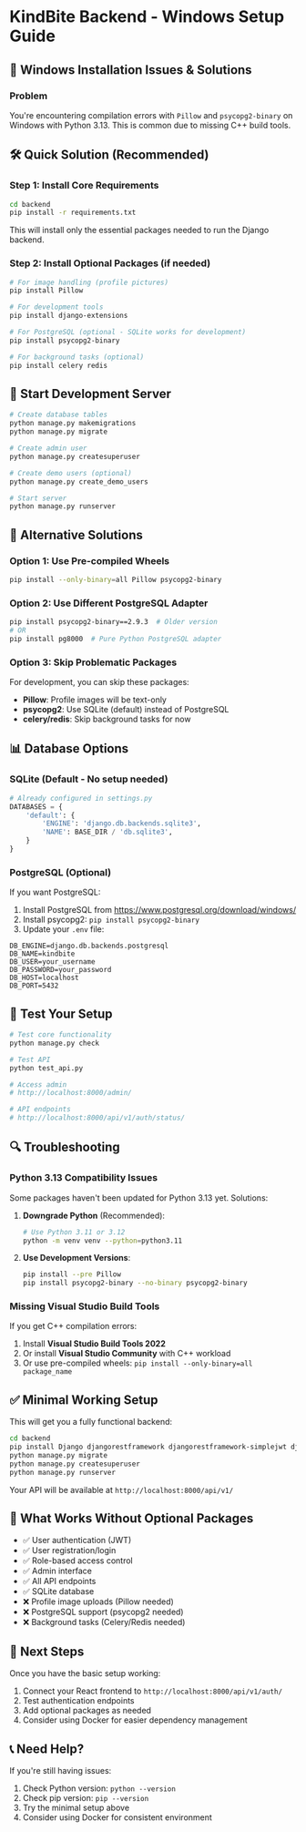 # KindBite Backend - Windows Setup Guide

## 🚨 Windows Installation Issues & Solutions

### Problem
You're encountering compilation errors with `Pillow` and `psycopg2-binary` on Windows with Python 3.13. This is common due to missing C++ build tools.

## 🛠️ Quick Solution (Recommended)

### Step 1: Install Core Requirements
```bash
cd backend
pip install -r requirements.txt
```

This will install only the essential packages needed to run the Django backend.

### Step 2: Install Optional Packages (if needed)
```bash
# For image handling (profile pictures)
pip install Pillow

# For development tools
pip install django-extensions

# For PostgreSQL (optional - SQLite works for development)
pip install psycopg2-binary

# For background tasks (optional)
pip install celery redis
```

## 🚀 Start Development Server

```bash
# Create database tables
python manage.py makemigrations
python manage.py migrate

# Create admin user
python manage.py createsuperuser

# Create demo users (optional)
python manage.py create_demo_users

# Start server
python manage.py runserver
```

## 🔧 Alternative Solutions

### Option 1: Use Pre-compiled Wheels
```bash
pip install --only-binary=all Pillow psycopg2-binary
```

### Option 2: Use Different PostgreSQL Adapter
```bash
pip install psycopg2-binary==2.9.3  # Older version
# OR
pip install pg8000  # Pure Python PostgreSQL adapter
```

### Option 3: Skip Problematic Packages
For development, you can skip these packages:
- **Pillow**: Profile images will be text-only
- **psycopg2**: Use SQLite (default) instead of PostgreSQL
- **celery/redis**: Skip background tasks for now

## 📊 Database Options

### SQLite (Default - No setup needed)
```python
# Already configured in settings.py
DATABASES = {
    'default': {
        'ENGINE': 'django.db.backends.sqlite3',
        'NAME': BASE_DIR / 'db.sqlite3',
    }
}
```

### PostgreSQL (Optional)
If you want PostgreSQL:
1. Install PostgreSQL from https://www.postgresql.org/download/windows/
2. Install psycopg2: `pip install psycopg2-binary`
3. Update your `.env` file:
```env
DB_ENGINE=django.db.backends.postgresql
DB_NAME=kindbite
DB_USER=your_username
DB_PASSWORD=your_password
DB_HOST=localhost
DB_PORT=5432
```

## 🧪 Test Your Setup

```bash
# Test core functionality
python manage.py check

# Test API
python test_api.py

# Access admin
# http://localhost:8000/admin/

# API endpoints
# http://localhost:8000/api/v1/auth/status/
```

## 🔍 Troubleshooting

### Python 3.13 Compatibility Issues
Some packages haven't been updated for Python 3.13 yet. Solutions:

1. **Downgrade Python** (Recommended):
   ```bash
   # Use Python 3.11 or 3.12
   python -m venv venv --python=python3.11
   ```

2. **Use Development Versions**:
   ```bash
   pip install --pre Pillow
   pip install psycopg2-binary --no-binary psycopg2-binary
   ```

### Missing Visual Studio Build Tools
If you get C++ compilation errors:

1. Install **Visual Studio Build Tools 2022**
2. Or install **Visual Studio Community** with C++ workload
3. Or use pre-compiled wheels: `pip install --only-binary=all package_name`

## ✅ Minimal Working Setup

This will get you a fully functional backend:

```bash
cd backend
pip install Django djangorestframework djangorestframework-simplejwt django-cors-headers python-decouple
python manage.py migrate
python manage.py createsuperuser
python manage.py runserver
```

Your API will be available at `http://localhost:8000/api/v1/`

## 🎯 What Works Without Optional Packages

- ✅ User authentication (JWT)
- ✅ User registration/login
- ✅ Role-based access control
- ✅ Admin interface
- ✅ All API endpoints
- ✅ SQLite database
- ❌ Profile image uploads (Pillow needed)
- ❌ PostgreSQL support (psycopg2 needed)
- ❌ Background tasks (Celery/Redis needed)

## 🚀 Next Steps

Once you have the basic setup working:
1. Connect your React frontend to `http://localhost:8000/api/v1/auth/`
2. Test authentication endpoints
3. Add optional packages as needed
4. Consider using Docker for easier dependency management

## 📞 Need Help?

If you're still having issues:
1. Check Python version: `python --version`
2. Check pip version: `pip --version`
3. Try the minimal setup above
4. Consider using Docker for consistent environment




















